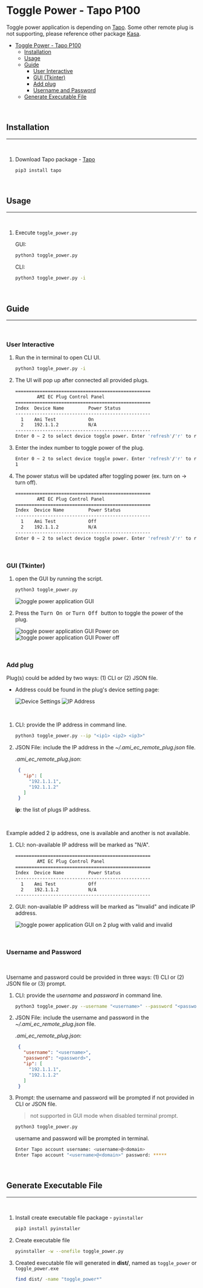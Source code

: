 # Toggle Power - Tapo P100

Toggle power application is depending on [Tapo](https://github.com/mihai-dinculescu/tapo). Some other remote plug is not supporting, please reference other package [Kasa](https://github.com/python-kasa/python-kasa).

* [Toggle Power - Tapo P100](#toggle-power---tapo-p100)
   * [Installation](#installation)
   * [Usage](#usage)
   * [Guide](#guide)
      * [User Interactive](#user-interactive)
      * [GUI (Tkinter)](#gui-tkinter)
      * [Add plug](#add-plug)
      * [Username and Password](#username-and-password)
   * [Generate Executable File](#generate-executable-file)

<br>

## Installation

---

<br>

1. Download Tapo package - [Tapo](https://github.com/mihai-dinculescu/tapo)

   ```bash
   pip3 install tapo
   ```

<br>

## Usage

---

<br>

1. Execute `toggle_power.py`

   GUI:

   ```bash
   python3 toggle_power.py
   ```

   CLI:

   ```bash
   python3 toggle_power.py -i
   ```

<br>

## Guide

---

<br>

### User Interactive

1. Run the in terminal to open CLI UI.

    ```bash
    python3 toggle_power.py -i
    ```

1. The UI will pop up after connected all provided plugs.

    ```bash
    ==================================================
            AMI EC Plug Control Panel
    ==================================================
    Index  Device Name         Power Status
    --------------------------------------------------
      1    Ami Test            On
      2    192.1.1.2           N/A
    --------------------------------------------------
    Enter 0 ~ 2 to select device toggle power. Enter 'refresh'/'r' to refresh the device list. Enter 'exit' to exit.

    ```

1. Enter the index number to toggle power of the plug.

    ```bash
    Enter 0 ~ 2 to select device toggle power. Enter 'refresh'/'r' to refresh the device list. Enter 'exit' to exit.
    1
    ```

1. The power status will be updated after toggling power (ex. turn on -> turn off).

    ```bash
    ==================================================
            AMI EC Plug Control Panel
    ==================================================
    Index  Device Name         Power Status
    --------------------------------------------------
      1    Ami Test            Off
      2    192.1.1.2           N/A
    --------------------------------------------------
    Enter 0 ~ 2 to select device toggle power. Enter 'refresh'/'r' to refresh the device list. Enter 'exit' to exit.

    ```

<br>

### GUI (Tkinter)

1. open the GUI by running the script.

    ```bash
    python3 toggle_power.py
    ```

    ![toggle power application GUI](docs/img/remote_plug_home.png)

1. Press the <kbd> Turn On </kbd> or <kbd> Turn Off </kbd> button to toggle the power of the plug.

    <img src="docs/img/remote_plug_power_on.png" alt="toggle power application GUI Power on"/>
    <img src="docs/img/remote_plug_power_off.png" alt="toggle power application GUI Power off"/>

<br>

### Add plug

Plug(s) could be added by two ways: (1) CLI or (2) JSON file.

- Address could be found in the plug's device setting page:

    <img src="https://encrypted-tbn0.gstatic.com/images?q=tbn:ANd9GcRhvBXeFWM-73l1Iel9evpKZhd9EXjqSOf8ReUCcqJlDOpoIp7iUrZmBhRc77zKMp2FFnE&usqp=CAU" alt="Device Settings"/>

    <img src="https://encrypted-tbn0.gstatic.com/images?q=tbn:ANd9GcQzyPYNzETtFg6ItPNgPLQuEuLkFekZqSl91nVoYNKWI_OgNsEhLMEUtgj1Jbz_RWJK3M8&usqp=CAU" alt="IP Address"/>

<br>

1. CLI: provide the IP address in command line.

    ```bash
    python3 toggle_power.py --ip "<ip1> <ip2> <ip3>"
    ```

1. JSON File: include the IP address in the _~/.ami_ec_remote_plug.json_ file.

   _.ami_ec_remote_plug.json_:

   ```json
    {
      "ip": [
        "192.1.1.1",
        "192.1.1.2"
      ]
    }
    ```

   **ip**: the list of plugs IP address.

<br>

Example added 2 ip address, one is available and another is not available.

1. CLI: non-available IP address will be marked as "N/A".

    ```bash
    ==================================================
            AMI EC Plug Control Panel
    ==================================================
    Index  Device Name         Power Status
    --------------------------------------------------
      1    Ami Test            Off
      2    192.1.1.2           N/A
    --------------------------------------------------
    ```

1. GUI: non-available IP address will be marked as "Invalid" and indicate IP address.

    ![toggle power application GUI on 2 plug with valid and invalid](docs/img/remote_plug_power_off.png)

<br>

### Username and Password

<br>

Username and password could be provided in three ways: (1) CLI or (2) JSON file or (3) prompt.

1. CLI: provide the _username_ and _password_ in command line.

    ```bash
    python3 toggle_power.py --username "<username>" --password "<password>"
    ```

1. JSON File: include the username and password in the _~/.ami_ec_remote_plug.json_ file.

   _.ami_ec_remote_plug.json_:

   ```json
    {
      "username": "<username>",
      "password": "<password>",
      "ip": [
        "192.1.1.1",
        "192.1.1.2"
      ]
    }
    ```

1. Prompt: the username and password will be prompted if not provided in CLI or JSON file.

   > not supported in GUI mode when disabled terminal prompt.

    ```bash
    python3 toggle_power.py
    ```

    username and password will be prompted in terminal.

    ```bash
    Enter Tapo account username: <username>@<domain>
    Enter Tapo account "<username>@<domain>" password: *****
    ```

<br>

## Generate Executable File

---

<br>

1. Install create executable file package - `pyinstaller`

    ```bash
    pip3 install pyinstaller
    ```

1. Create executable file

    ```bash
    pyinstaller -w --onefile toggle_power.py
    ```

1. Created executable file will generated in **dist/**, named as `toggle_power` or `toggle_power.exe`

    ```bash
    find dist/ -name "toggle_power*"
    ```
